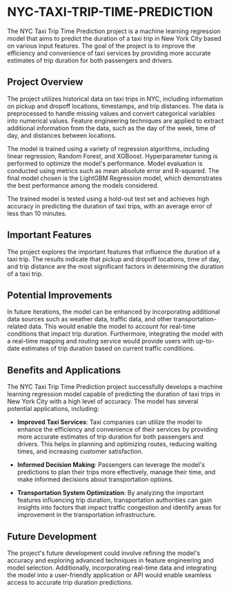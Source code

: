 # NYC-TAXI-TRIP-TIME-PREDICTION

The NYC Taxi Trip Time Prediction project is a machine learning regression model that aims to predict the duration of a taxi trip in New York City based on various input features. The goal of the project is to improve the efficiency and convenience of taxi services by providing more accurate estimates of trip duration for both passengers and drivers.

## Project Overview

The project utilizes historical data on taxi trips in NYC, including information on pickup and dropoff locations, timestamps, and trip distances. The data is preprocessed to handle missing values and convert categorical variables into numerical values. Feature engineering techniques are applied to extract additional information from the data, such as the day of the week, time of day, and distances between locations.

The model is trained using a variety of regression algorithms, including linear regression, Random Forest, and XGBoost. Hyperparameter tuning is performed to optimize the model's performance. Model evaluation is conducted using metrics such as mean absolute error and R-squared. The final model chosen is the LightGBM Regression model, which demonstrates the best performance among the models considered.

The trained model is tested using a hold-out test set and achieves high accuracy in predicting the duration of taxi trips, with an average error of less than 10 minutes.

## Important Features

The project explores the important features that influence the duration of a taxi trip. The results indicate that pickup and dropoff locations, time of day, and trip distance are the most significant factors in determining the duration of a taxi trip.

## Potential Improvements

In future iterations, the model can be enhanced by incorporating additional data sources such as weather data, traffic data, and other transportation-related data. This would enable the model to account for real-time conditions that impact trip duration. Furthermore, integrating the model with a real-time mapping and routing service would provide users with up-to-date estimates of trip duration based on current traffic conditions.

## Benefits and Applications

The NYC Taxi Trip Time Prediction project successfully develops a machine learning regression model capable of predicting the duration of taxi trips in New York City with a high level of accuracy. The model has several potential applications, including:

- **Improved Taxi Services**: Taxi companies can utilize the model to enhance the efficiency and convenience of their services by providing more accurate estimates of trip duration for both passengers and drivers. This helps in planning and optimizing routes, reducing waiting times, and increasing customer satisfaction.

- **Informed Decision Making**: Passengers can leverage the model's predictions to plan their trips more effectively, manage their time, and make informed decisions about transportation options.

- **Transportation System Optimization**: By analyzing the important features influencing trip duration, transportation authorities can gain insights into factors that impact traffic congestion and identify areas for improvement in the transportation infrastructure.

## Future Development

The project's future development could involve refining the model's accuracy and exploring advanced techniques in feature engineering and model selection. Additionally, incorporating real-time data and integrating the model into a user-friendly application or API would enable seamless access to accurate trip duration predictions.


